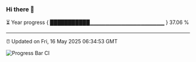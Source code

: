 ### Hi there 👋

⏳ Year progress { ███████████▁▁▁▁▁▁▁▁▁▁▁▁▁▁▁▁▁▁▁ } 37.06 %

---

⏰ Updated on Fri, 16 May 2025 06:34:53 GMT

![Progress Bar CI](https://github.com/ZhaoGui/ZhaoGui/workflows/Progress%20Bar%20CI/badge.svg)
